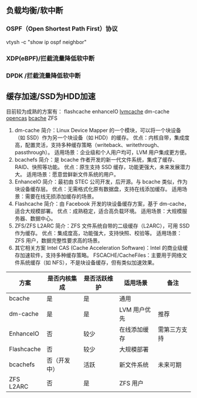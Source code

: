 
## 负载均衡/软中断
### OSPF（Open Shortest Path First）协议
vtysh -c "show ip ospf neighbor"

### XDP(eBPF)/拦截流量降低软中断

### DPDK /拦截流量降低软中断

## 缓存加速/SSD为HDD加速
目前较为成熟的方案有：
flashcache
enhanceIO
[lvmcache](https://man7.org/linux/man-pages/man7/lvmcache.7.html)
dm-cache
[opencas](https://github.com/Open-CAS/open-cas-linux)
[bcache](https://github.com/g2p/bcache-tools)
ZFS


1. dm-cache
简介：Linux Device Mapper 的一个模块，可以将一个块设备（如 SSD）作为另一个块设备（如 HDD）的缓存。
优点：内核自带，集成度高，配置灵活，支持多种缓存策略（writeback、writethrough、passthrough）。
适用场景：企业级和个人用户均可，LVM 用户集成更方便。
2. bcachefs
简介：是 bcache 作者开发的新一代文件系统，集成了缓存、RAID、快照等功能。
优点：原生支持 SSD 缓存，功能更强大，未来发展潜力大。
适用场景：愿意尝鲜新文件系统的用户。
3. EnhanceIO
简介：最初由 STEC 公司开发，后开源。与 bcache 类似，作为块设备缓存层。
优点：无需格式化原有数据盘，支持在线添加缓存。
适用场景：需要在线无损添加缓存的场景。
4. Flashcache
简介：由 Facebook 开发的块设备缓存方案，基于 dm-cache，适合大规模部署。
优点：成熟稳定，适合高负载环境。
适用场景：大规模服务器、数据中心。
5. ZFS/ZFS L2ARC
简介：ZFS 文件系统自带的二级缓存（L2ARC），可用 SSD 作为缓存。
优点：集成度高，功能强大，支持快照、校验等。
适用场景：ZFS 用户，数据完整性要求高的场景。
6. 其它相关方案
Intel CAS (Cache Acceleration Software)：Intel 的商业级缓存加速软件，支持多种缓存策略。
FSCACHE/CacheFiles：主要用于网络文件系统缓存（如 NFS），不是块设备缓存，但有类似加速效果。

| 方案 | 是否内核集成 | 是否活跃维护 | 适用场景 | 备注 |
|--------------|--------------|--------------|--------------------|----------------|
| bcache | 是 | 是 | 通用 | |
| dm-cache | 是 | 是 | LVM 用户优先 | 推荐 |
| EnhanceIO | 否 | 较少 | 在线添加缓存 | 需第三方支持 |
| Flashcache | 否 | 较少 | 大规模部署 | |
| bcachefs | 否（开发中） | 活跃 | 新文件系统 | 未来可期 |
| ZFS L2ARC | 否 | 是 | ZFS 用户 | |